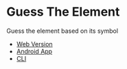 # Guess The Element
Guess the element based on its symbol

- [Web Version](https://seba.gq)
- [Android App](https://github.com/ssebastianoo/GuessTheElement/releases)
- [CLI](https://www.npmjs.com/package/guesstheelement)
